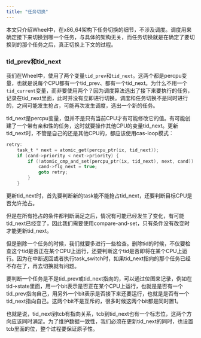 ```yaml
---
title: "任务切换"
---
```


本文只介绍Wheel中，在x86_64架构下任务切换的细节，不涉及调度。调度用来确定接下来切换到哪一个任务，与具体的架构无关，而任务切换就是在确定了要切换到的那个任务之后，真正切换上下文的过程。

### tid_prev和tid_next

我们在Wheel中，使用了两个变量`tid_prev`和`tid_next`。这两个都是percpu变量，也就是说每个CPU都有一个tid_prev、都有一个tid_next。为什么不用一个`tid_current`变量，而非要使用两个？因为调度算法选出了接下来要执行的任务，记录在tid_next里面，此时并没有立即进行切换。调度和任务切换不是同时进行的，之间可能发生抢占，可能再次发生调度，选出一个新的任务。

tid_next是percpu变量，但并不是只有当前CPU才有可能修改它的值。有可能创建了一个带有亲和性的任务，这时就要操作其他CPU的变量tid_next。更新tid_next时，不管是自己的还是其他CPU的，都应该使用cas-loop模式：

~~~ c
retry:
    task_t * next = atomic_get(percpu_ptr(ix, tid_next));
    if (cand->priority < next->priority) {
        if (!atomic_cmp_and_set(percpu_ptr(ix, tid_next), next, cand)) {
            cand->flg_next = true;
            goto retry;
        }
    }
~~~

更新tid_next时，首先要判断新的task能不能抢占tid_next，还要判断目标CPU是否允许抢占。

但是在所有抢占的条件都判断满足之后，情况有可能已经发生了变化，有可能tid_next已经变了，因此我们需要使用compare-and-set，只有条件没有改变时才能更新tid_next。

但是删除一个任务的时候，我们就要多进行一些检查。删除tid的时候，不仅要检查这个tid是否正在某个CPU上运行，还要判断这个tid是否即将在某个CPU上运行。因为在中断返回或者执行task_switch时，如果tid_next指向的那个任务已经不存在了，再去切换就有问题。

要判断一个任务是不是tid_prev或tid_next指向的，可以通过位图来记录，例如在tid->state里面，用一个bit表示是否正在某个CPU上运行，也就是是否有一个tid_prev指向自己，用另外一个bit表示是否接下来还要运行，也就是是否有一个tid_next指向自己。这两个bit不是互斥的，很多时候这两个bit都是同时置1。

也就是说，tid_next到tcb有指向关系，tcb到tid_next也有一个标志位，这两个方向应该同时满足。为了维护数据一致性，我们必须在更新tid_next的同时，也设置tcb里面的位，整个过程要保证原子性。
